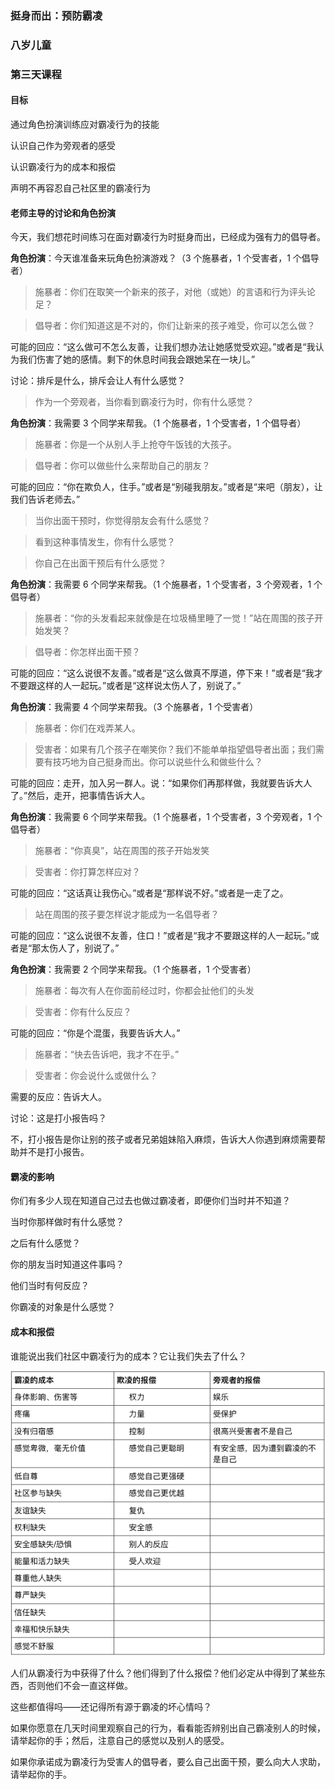 ### 挺身而出：预防霸凌

### 八岁儿童

### 第三天课程

#### 目标

通过角色扮演训练应对霸凌行为的技能

认识自己作为旁观者的感受

认识霸凌行为的成本和报偿

声明不再容忍自己社区里的霸凌行为

#### 老师主导的讨论和角色扮演

今天，我们想花时间练习在面对霸凌行为时挺身而出，已经成为强有力的倡导者。

**角色扮演**：今天谁准备来玩角色扮演游戏？（3 个施暴者，1 个受害者，1 个倡导者）

> 施暴者：你们在取笑一个新来的孩子，对他（或她）的言语和行为评头论足？

> 倡导者：你们知道这是不对的，你们让新来的孩子难受，你可以怎么做？

可能的回应：“这么做可不怎么友善，让我们想办法让她感觉受欢迎。”或者是“我认为我们伤害了她的感情。剩下的休息时间我会跟她呆在一块儿。”

讨论：排斥是什么，排斥会让人有什么感觉？

> 作为一个旁观者，当你看到霸凌行为时，你有什么感觉？

**角色扮演**：我需要 3 个同学来帮我。（1 个施暴者，1 个受害者，1 个倡导者）

> 施暴者：你是一个从别人手上抢夺午饭钱的大孩子。

> 倡导者：你可以做些什么来帮助自己的朋友？

可能的回应：“你在欺负人，住手。”或者是“别碰我朋友。”或者是“来吧（朋友），让我们告诉老师去。”

> 当你出面干预时，你觉得朋友会有什么感觉？

> 看到这种事情发生，你有什么感觉？

> 你自己在出面干预后有什么感觉？

**角色扮演**：我需要 6 个同学来帮我。（1 个施暴者，1 个受害者，3 个旁观者，1 个倡导者）

> 施暴者：“你的头发看起来就像是在垃圾桶里睡了一觉！”站在周围的孩子开始发笑？

> 倡导者：你怎样出面干预？

可能的回应：“这么说很不友善。”或者是“这么做真不厚道，停下来！”或者是“我才不要跟这样的人一起玩。”或者是“这样说太伤人了，别说了。”

**角色扮演**：我需要 4 个同学来帮我。（3 个施暴者，1 个受害者）

> 施暴者：你们在戏弄某人。

> 受害者：如果有几个孩子在嘲笑你？我们不能单单指望倡导者出面；我们需要有技巧地为自己挺身而出。你可以说些什么和做些什么？

可能的回应：走开，加入另一群人。说：“如果你们再那样做，我就要告诉大人了。”然后，走开，把事情告诉大人。

**角色扮演**：我需要 6 个同学来帮我。（1 个施暴者，1 个受害者，3 个旁观者，1 个倡导者）

> 施暴者：“你真臭”，站在周围的孩子开始发笑

> 受害者：你打算怎样应对？

可能的回应：“这话真让我伤心。”或者是“那样说不好。”或者是一走了之。

> 站在周围的孩子要怎样说才能成为一名倡导者？

可能的回应：“这么说很不友善，住口！”或者是“我才不要跟这样的人一起玩。”或者是“那太伤人了，别说了。”

**角色扮演**：我需要 2 个同学来帮我。（1 个施暴者，1 个受害者）

> 施暴者：每次有人在你面前经过时，你都会扯他们的头发

> 受害者：你有什么反应？

可能的回应：“你是个混蛋，我要告诉大人。”

> 施暴者：“快去告诉吧，我才不在乎。”

> 受害者：你会说什么或做什么？

需要的反应：告诉大人。

讨论：这是打小报告吗？

不，打小报告是你让别的孩子或者兄弟姐妹陷入麻烦，告诉大人你遇到麻烦需要帮助并不是打小报告。

#### 霸凌的影响

你们有多少人现在知道自己过去也做过霸凌者，即便你们当时并不知道？

当时你那样做时有什么感觉？

之后有什么感觉？

你的朋友当时知道这件事吗？

他们当时有何反应？

你霸凌的对象是什么感觉？

#### 成本和报偿

谁能说出我们社区中霸凌行为的成本？它让我们失去了什么？

![](/assets/QQ20160803-1.png)

人们从霸凌行为中获得了什么？他们得到了什么报偿？他们必定从中得到了某些东西，否则他们不会一直这样做。

这些都值得吗——还记得所有源于霸凌的坏心情吗？

如果你愿意在几天时间里观察自己的行为，看看能否辨别出自己霸凌别人的时候，请举起你的手；然后，注意自己的感觉以及别人的感受。

如果你承诺成为霸凌行为受害人的倡导者，要么自己出面干预，要么向大人求助，请举起你的手。
